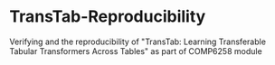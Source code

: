 # TransTab-Reproducibility
Verifying and the reproducibility of "TransTab: Learning Transferable Tabular Transformers Across Tables" as part of COMP6258 module
